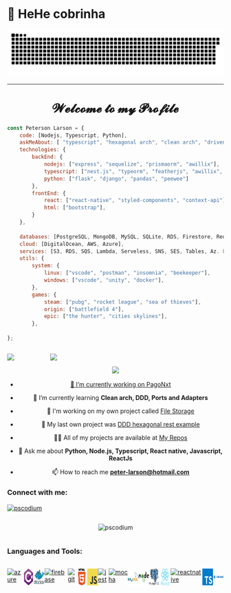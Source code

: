 # 🐍 HeHe cobrinha


![GitHub Snake SVG](https://raw.githubusercontent.com/VnDede/VnDede/output/github-contribution-grid-snake.svg)

---


<h1 align="center"> 𝓦𝓮𝓵𝓬𝓸𝓶𝓮 𝓽𝓸 𝓶𝔂 𝓟𝓻𝓸𝓯𝓲𝓵𝓮 </h1>


```javascript
const Peterson Larson = {
    code: [Nodejs, Typescript, Python],
    askMeAbout: [ "typescript", "hexagonal arch", "clean arch", "driven-domain design", "microservices"],
    technologies: {
        backEnd: {
            nodejs: ["express", "sequelize", "prismaorm", "awillix"],
            typescript: ["nest.js", "typeorm", "featherjs", "awillix", "tsyringe"],
            python: ["flask", "django", "pandas", "peewee"]
        },
        frontEnd: {
            react: ["react-native", "styled-components", "context-api"],
            html: ["bootstrap"],
        }        
    },
    
    databases: [PostgreSQL, MongoDB, MySQL, SQLite, RDS, Firestore, Redis],
    cloud: [DigitalOcean, AWS, Azure],
    services: [S3, RDS, SQS, Lambda, Serveless, SNS, SES, Tables, Az. Functions, Droplets],
    utils: {
        system: {
            linux: ["vscode", "postman", "insomnia", "beekeeper"],
            windows: ["vscode", "unity", "docker"],       
        },
        games: {
            steam: ["pubg", "rocket league", "sea of thieves"],
            origin: ["battlefield 4"],
            epic: ["the hunter", "cities skylines"],
        },
    
};
```

<p align="center" style="display: inline-flex">
<img src="https://i.giphy.com/media/KzJkzjggfGN5Py6nkT/200.webp" width="100"><img src="https://i.giphy.com/media/IdyAQJVN2kVPNUrojM/200.webp" width="100">
<div align="center">
  <a href="https://https://github.com/VnDede">
  <img height="150em" src="https://github-readme-stats.vercel.app/api?username=VnDede&show_icons=true&theme=tokyonight&bg_color=120c3b&locale=en"/>
  
 
- 🔭 I’m currently working on [PagoNxt](https://www.pagonxt.com/)

- 🌱 I’m currently learning **Clean arch, DDD, Ports and Adapters**

- 👯 I'm working on my own project called [File Storage](https://github.com/Pscodium/file-storage)

- 🤝 My last own project was [DDD hexagonal rest example](https://github.com/Pscodium/ddd-hexagonal-rest-example)

- 👨‍💻 All of my projects are available at [My Repos](https://github.com/Pscodium?tab=repositories)

- 💬 Ask me about **Python, Node.js, Typescript, React native, Javascript, ReactJs**

- 📫 How to reach me **peter-larson@hotmail.com**

<h3 align="left">Connect with me:</h3>
<p align="left">
<a href="https://instagram.com/pscodium" target="blank"><img align="center" src="https://raw.githubusercontent.com/rahuldkjain/github-profile-readme-generator/master/src/images/icons/Social/instagram.svg" alt="pscodium" height="30" width="40" /></a>
</p>

<p align="left" style="display: inline-flex"> <img src="https://komarev.com/ghpvc/?username=pscodium&label=Profile%20views&color=0e75b6&style=flat" alt="pscodium" /> </p>


<h3 align="left">Languages and Tools:</h3>
<p align="left" style="display: inline-flex"> <a href="https://azure.microsoft.com/en-in/" target="_blank" rel="noreferrer"> <img src="https://www.vectorlogo.zone/logos/microsoft_azure/microsoft_azure-icon.svg" alt="azure" width="40" height="40"/> </a> <a href="https://www.w3schools.com/cs/" target="_blank" rel="noreferrer"> <img src="https://raw.githubusercontent.com/devicons/devicon/master/icons/csharp/csharp-original.svg" alt="csharp" width="40" height="40"/> </a> <a href="https://www.docker.com/" target="_blank" rel="noreferrer"> <img src="https://raw.githubusercontent.com/devicons/devicon/master/icons/docker/docker-original-wordmark.svg" alt="docker" width="40" height="40"/> </a> <a href="https://firebase.google.com/" target="_blank" rel="noreferrer"> <img src="https://www.vectorlogo.zone/logos/firebase/firebase-icon.svg" alt="firebase" width="40" height="40"/> </a> <a href="https://git-scm.com/" target="_blank" rel="noreferrer"> <img src="https://www.vectorlogo.zone/logos/git-scm/git-scm-icon.svg" alt="git" width="40" height="40"/> </a> <a href="https://www.w3.org/html/" target="_blank" rel="noreferrer"> <img src="https://raw.githubusercontent.com/devicons/devicon/master/icons/html5/html5-original-wordmark.svg" alt="html5" width="40" height="40"/> </a> <a href="https://developer.mozilla.org/en-US/docs/Web/JavaScript" target="_blank" rel="noreferrer"> <img src="https://raw.githubusercontent.com/devicons/devicon/master/icons/javascript/javascript-original.svg" alt="javascript" width="40" height="40"/> </a> <a href="https://jestjs.io" target="_blank" rel="noreferrer"> <img src="https://www.vectorlogo.zone/logos/jestjsio/jestjsio-icon.svg" alt="jest" width="40" height="40"/> </a> <a href="https://mochajs.org" target="_blank" rel="noreferrer"> <img src="https://www.vectorlogo.zone/logos/mochajs/mochajs-icon.svg" alt="mocha" width="40" height="40"/> </a> <a href="https://www.mysql.com/" target="_blank" rel="noreferrer"> <img src="https://raw.githubusercontent.com/devicons/devicon/master/icons/mysql/mysql-original-wordmark.svg" alt="mysql" width="40" height="40"/> </a> <a href="https://nodejs.org" target="_blank" rel="noreferrer"> <img src="https://raw.githubusercontent.com/devicons/devicon/master/icons/nodejs/nodejs-original-wordmark.svg" alt="nodejs" width="40" height="40"/> </a> <a href="https://www.postgresql.org" target="_blank" rel="noreferrer"> <img src="https://raw.githubusercontent.com/devicons/devicon/master/icons/postgresql/postgresql-original-wordmark.svg" alt="postgresql" width="40" height="40"/> </a> <a href="https://reactjs.org/" target="_blank" rel="noreferrer"> <img src="https://raw.githubusercontent.com/devicons/devicon/master/icons/react/react-original-wordmark.svg" alt="react" width="40" height="40"/> </a> <a href="https://reactnative.dev/" target="_blank" rel="noreferrer"> <img src="https://reactnative.dev/img/header_logo.svg" alt="reactnative" width="40" height="40"/> </a> <a href="https://www.typescriptlang.org/" target="_blank" rel="noreferrer"> <img src="https://raw.githubusercontent.com/devicons/devicon/master/icons/typescript/typescript-original.svg" alt="typescript" width="40" height="40"/> </a> <a href="https://webpack.js.org" target="_blank" rel="noreferrer"> <img src="https://raw.githubusercontent.com/devicons/devicon/d00d0969292a6569d45b06d3f350f463a0107b0d/icons/webpack/webpack-original-wordmark.svg" alt="webpack" width="40" height="40"/> </a> </p>



